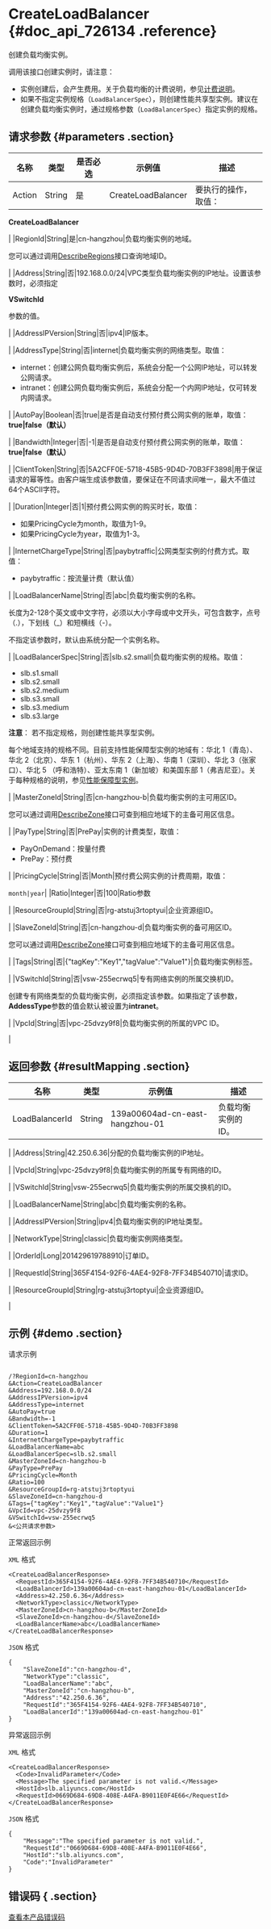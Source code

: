 # CreateLoadBalancer {#doc_api_726134 .reference}

创建负载均衡实例。

调用该接口创建实例时，请注意：

-   实例创建后，会产生费用。关于负载均衡的计费说明，参见[计费说明](~~27692~~)。
-   如果不指定实例规格（`LoadBalancerSpec`），则创建性能共享型实例。建议在创建负载均衡实例时，通过规格参数（`LoadBalancerSpec`）指定实例的规格。

## 请求参数 {#parameters .section}

|名称|类型|是否必选|示例值|描述|
|--|--|----|---|--|
|Action|String|是|CreateLoadBalancer|要执行的操作，取值：

**CreateLoadBalancer**

|
|RegionId|String|是|cn-hangzhou|负载均衡实例的地域。

 您可以通过调用[DescribeRegions](~~25609~~)接口查询地域ID。

 |
|Address|String|否|192.168.0.0/24|VPC类型负载均衡实例的IP地址。设置该参数时，必须指定

**VSwitchId**

参数的值。

|
|AddressIPVersion|String|否|ipv4|IP版本。

|
|AddressType|String|否|internet|负载均衡实例的网络类型。取值：

 -   internet：创建公网负载均衡实例后，系统会分配一个公网IP地址，可以转发公网请求。
-   intranet：创建公网负载均衡实例后，系统会分配一个内网IP地址，仅可转发内网请求。

 |
|AutoPay|Boolean|否|true|是否是自动支付预付费公网实例的账单，取值：**true|false（默认）**

 |
|Bandwidth|Integer|否|-1|是否是自动支付预付费公网实例的账单，取值：**true|false（默认）**

 |
|ClientToken|String|否|5A2CFF0E-5718-45B5-9D4D-70B3FF3898|用于保证请求的幂等性。由客户端生成该参数值，要保证在不同请求间唯一，最大不值过64个ASCII字符。

 |
|Duration|Integer|否|1|预付费公网实例的购买时长，取值：

 -   如果PricingCycle为month，取值为1-9。
-   如果PricingCycle为year，取值为1-3。

 |
|InternetChargeType|String|否|paybytraffic|公网类型实例的付费方式。取值：

 -   paybytraffic：按流量计费（默认值）

 |
|LoadBalancerName|String|否|abc|负载均衡实例的名称。

 长度为2-128个英文或中文字符，必须以大小字母或中文开头，可包含数字，点号（.），下划线（\_）和短横线（-）。

 不指定该参数时，默认由系统分配一个实例名称。

 |
|LoadBalancerSpec|String|否|slb.s2.small|负载均衡实例的规格。取值：

 -   slb.s1.small
-   slb.s2.small
-   slb.s2.medium
-   slb.s3.small
-   slb.s3.medium
-   slb.s3.large

 **注意**： 若不指定规格，则创建性能共享型实例。

 每个地域支持的规格不同。目前支持性能保障型实例的地域有：华北 1（青岛）、华北 2（北京）、华东 1（杭州）、华东 2（上海）、华南 1（深圳）、华北 3（张家口）、华北 5 （呼和浩特）、亚太东南 1（新加坡）和美国东部 1（弗吉尼亚）。关于每种规格的说明，参见[性能保障型实例](~~27657~~)。

 |
|MasterZoneId|String|否|cn-hangzhou-b|负载均衡实例的主可用区ID。

 您可以通过调用[DescribeZone](~~27585~~)接口可查到相应地域下的主备可用区信息。

 |
|PayType|String|否|PrePay|实例的计费类型，取值：

 -   PayOnDemand：按量付费
-   PrePay：预付费

 |
|PricingCycle|String|否|Month|预付费公网实例的计费周期，取值：

`month|year`|
|Ratio|Integer|否|100|Ratio参数

|
|ResourceGroupId|String|否|rg-atstuj3rtoptyui|企业资源组ID。

|
|SlaveZoneId|String|否|cn-hangzhou-d|负载均衡实例的备可用区ID。

 您可以通过调用[DescribeZone](~~27585~~)接口可查到相应地域下的主备可用区信息。

 |
|Tags|String|否|\{"tagKey":"Key1","tagValue":"Value1"\}|负载均衡实例标签。

|
|VSwitchId|String|否|vsw-255ecrwq5|专有网络实例的所属交换机ID。

 创建专有网络类型的负载均衡实例，必须指定该参数。如果指定了该参数，**AddessType**参数的值会默认被设置为**intranet**。

 |
|VpcId|String|否|vpc-25dvzy9f8|负载均衡实例的所属的VPC ID。

|

## 返回参数 {#resultMapping .section}

|名称|类型|示例值|描述|
|--|--|---|--|
|LoadBalancerId|String|139a00604ad-cn-east-hangzhou-01|负载均衡实例的ID。

|
|Address|String|42.250.6.36|分配的负载均衡实例的IP地址。

|
|VpcId|String|vpc-25dvzy9f8|负载均衡实例的所属专有网络的ID。

|
|VSwitchId|String|vsw-255ecrwq5|负载均衡实例的所属交换机的ID。

|
|LoadBalancerName|String|abc|负载均衡实例的名称。

|
|AddressIPVersion|String|ipv4|负载均衡实例的IP地址类型。

|
|NetworkType|String|classic|负载均衡实例网络类型。

|
|OrderId|Long|201429619788910|订单ID。

|
|RequestId|String|365F4154-92F6-4AE4-92F8-7FF34B540710|请求ID。

|
|ResourceGroupId|String|rg-atstuj3rtoptyui|企业资源组ID。

|

## 示例 {#demo .section}

请求示例

``` {#request_demo}

/?RegionId=cn-hangzhou
&Action=CreateLoadBalancer
&Address=192.168.0.0/24
&AddressIPVersion=ipv4
&AddressType=internet
&AutoPay=true
&Bandwidth=-1
&ClientToken=5A2CFF0E-5718-45B5-9D4D-70B3FF3898
&Duration=1
&InternetChargeType=paybytraffic
&LoadBalancerName=abc
&LoadBalancerSpec=slb.s2.small
&MasterZoneId=cn-hangzhou-b
&PayType=PrePay
&PricingCycle=Month
&Ratio=100
&ResourceGroupId=rg-atstuj3rtoptyui
&SlaveZoneId=cn-hangzhou-d
&Tags={"tagKey":"Key1","tagValue":"Value1"}
&VpcId=vpc-25dvzy9f8
&VSwitchId=vsw-255ecrwq5
&<公共请求参数>

```

正常返回示例

`XML` 格式

``` {#xml_return_success_demo}
<CreateLoadBalancerResponse>
  <RequestId>365F4154-92F6-4AE4-92F8-7FF34B540710</RequestId>
  <LoadBalancerId>139a00604ad-cn-east-hangzhou-01</LoadBalancerId>
  <Address>42.250.6.36</Address>
  <NetworkType>classic</NetworkType>
  <MasterZoneId>cn-hangzhou-b</MasterZoneId>
  <SlaveZoneId>cn-hangzhou-d</SlaveZoneId>
  <LoadBalancerName>abc</LoadBalancerName>
</CreateLoadBalancerResponse>

```

`JSON` 格式

``` {#json_return_success_demo}
{
	"SlaveZoneId":"cn-hangzhou-d",
	"NetworkType":"classic",
	"LoadBalancerName":"abc",
	"MasterZoneId":"cn-hangzhou-b",
	"Address":"42.250.6.36",
	"RequestId":"365F4154-92F6-4AE4-92F8-7FF34B540710",
	"LoadBalancerId":"139a00604ad-cn-east-hangzhou-01"
}
```

异常返回示例

`XML` 格式

``` {#xml_return_failed_demo}
<CreateLoadBalancerResponse>
  <Code>InvalidParameter</Code>
  <Message>The specified parameter is not valid.</Message>
  <HostId>slb.aliyuncs.com</HostId>
  <RequestId>0669D684-69D8-408E-A4FA-B9011E0F4E66</RequestId>
</CreateLoadBalancerResponse>

```

`JSON` 格式

``` {#json_return_failed_demo}
{
	"Message":"The specified parameter is not valid.",
	"RequestId":"0669D684-69D8-408E-A4FA-B9011E0F4E66",
	"HostId":"slb.aliyuncs.com",
	"Code":"InvalidParameter"
}
```

## 错误码 { .section}

[查看本产品错误码](https://error-center.aliyun.com/status/product/Slb)

